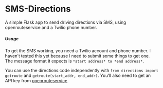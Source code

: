 # SMS-Directions
A simple Flask app to send driving directions via SMS, using openrouteservice and a Twilio phone number.
##### Usage
To get the SMS working, you need a Twilio account and phone number. I haven't tested this yet because I need to submit some things to get one.
The message format it expects is `*start address* to *end address*`.

You can use the directions code independently with `from directions import getroute` and `getroute(start_addr, end_addr)`.
You'll also need to get an API key from [openrouteservice](https://openrouteservice.org/).